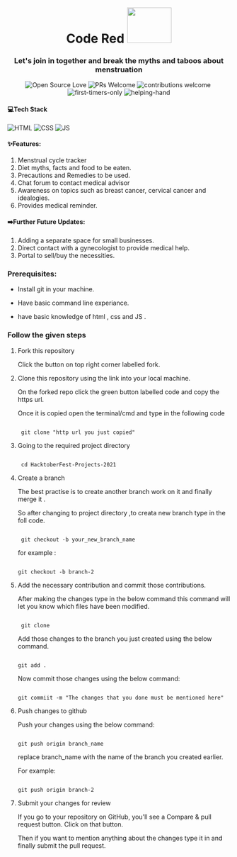 <h1 align="center">Code Red <img  width="100" height="80" src="https://github.com/technojam/Mind-Optimizers/blob/main/assets/logo.gif"/></h1>
<h3 align="center">Let's join in together and break the myths and taboos about menstruation </h3>

<div align="center">

![Open Source Love](https://badges.frapsoft.com/os/v1/open-source.svg?v=102)
![PRs Welcome](https://img.shields.io/badge/PRs-Welcome-brightgreen.svg?style=flat&logo=github)
![contributions welcome](https://img.shields.io/static/v1.svg?label=Contributions&message=Welcome&color=brightgreen&style=flat&logo=github)&nbsp;
![first-timers-only](https://img.shields.io/badge/first--timers--only-friendly-blue.svg?style=flat)
![helping-hand](https://img.shields.io/website-up-down-green-red/http/shields.io.svg?color=blue)

</div>

####  💻Tech Stack


![HTML](https://img.shields.io/badge/html5%20-%23E34F26.svg?&style=for-the-badge&logo=html5&logoColor=white)
![CSS](https://img.shields.io/badge/css3%20-%231572B6.svg?&style=for-the-badge&logo=css3&logoColor=white)
![JS](https://img.shields.io/badge/javascript%20-%23323330.svg?&style=for-the-badge&logo=javascript&logoColor=%23F7DF1E)


#### ✨Features:
1. Menstrual cycle tracker
2. Diet myths, facts and food to be eaten.
3. Precautions and Remedies to be used.
4. Chat forum to contact medical advisor
5. Awareness on topics such as breast cancer, cervical cancer and idealogies.
6. Provides medical reminder.

#### ➡️Further Future Updates:
1. Adding a separate space for small businesses.
2. Direct contact with a gynecologist to provide medical help.
3. Portal to sell/buy the necessities.



### Prerequisites:

* Install git in your machine.

* Have basic command line experiance.

* have basic knowledge of html , css and JS .


### Follow the given steps



1. Fork this repository 

   Click the button on top right corner labelled fork.



2. Clone this repository using the link into your local machine.

   On the forked repo click the green button labelled code and copy the https url.

   Once it is copied open the terminal/cmd and type in the following code

   ```

    git clone "http url you just copied"

    ```

    

3. Going to the required project directory



   ```

    cd HacktoberFest-Projects-2021

    ```



4. Create a branch

   The best practise is to create another branch work on it and finally merge it .

   So after changing to project directory ,to creata new branch type in the foll code.

   ```

    git checkout -b your_new_branch_name

    ```

    for example : 

    ```

    git checkout -b branch-2

    ``` 



5. Add the necessary contribution and commit those contributions.

    After making the changes type in the below command this command will let you know which files have been modified.

   ```

    git clone 

    ```

    Add those changes to the branch you just created using the below command.

     ```

    git add .

    ``` 

    Now commit those changes using the below command:

    

     ```

    git commiit -m "The changes that you done must be mentioned here"

    ```

<!--  

6. Merge the branch into the main branch -->



6. Push changes to github

    Push your changes using the below command:



    ```

    git push origin branch_name

    ```

    replace branch_name with the name of the branch you created earlier.

    

    For example:

    

    ```

    git push origin branch-2

    ```

7. Submit your changes for review

    If you go to your repository on GitHub, you'll see a Compare & pull request button. Click on that button.

    Then if you want to mention anything about the changes type it in and finally  submit the pull request.










